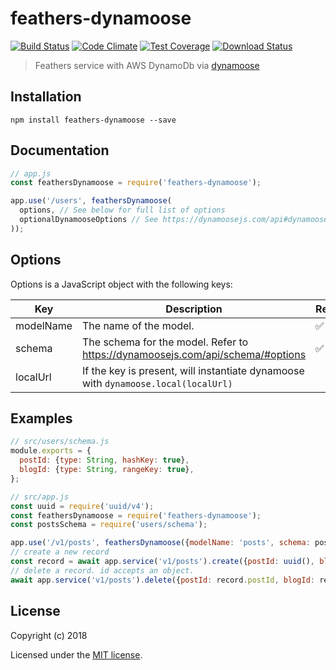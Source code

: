 # feathers-dynamoose

[![Build Status](https://travis-ci.org/dployhub/feathers-dynamoose.png?branch=master)](https://travis-ci.org/dployhub/feathers-dynamoose)
[![Code Climate](https://codeclimate.com/github/dployhub/feathers-dynamoose/badges/gpa.svg)](https://codeclimate.com/github/dployhub/feathers-dynamoose)
[![Test Coverage](https://codeclimate.com/github/dployhub/feathers-dynamoose/badges/coverage.svg)](https://codeclimate.com/github/dployhub/feathers-dynamoose/coverage)
[![Download Status](https://img.shields.io/npm/dm/feathers-dynamoose.svg?style=flat-square)](https://www.npmjs.com/package/feathers-dynamoose)

> Feathers service with AWS DynamoDb via [dynamoose](https://dynamoosejs.com/)

## Installation

```
npm install feathers-dynamoose --save
```

## Documentation

```js
// app.js
const feathersDynamoose = require('feathers-dynamoose');

app.use('/users', feathersDynamoose(
  options, // See below for full list of options
  optionalDynamooseOptions // See https://dynamoosejs.com/api#dynamoosemodelname-schema-options
));
```

## Options

Options is a JavaScript object with the following keys:

| Key       | Description                                                                        | Required |
|-----------|------------------------------------------------------------------------------------|----------|
| modelName | The name of the model.                                                             | ✅|
| schema    | The schema for the model. Refer to https://dynamoosejs.com/api/schema/#options     | ✅|
| localUrl  | If the key is present, will instantiate dynamoose with `dynamoose.local(localUrl)` | |

## Examples

```js
// src/users/schema.js
module.exports = {
  postId: {type: String, hashKey: true},
  blogId: {type: String, rangeKey: true},
};

// src/app.js
const uuid = require('uuid/v4');
const feathersDynamoose = require('feathers-dynamoose');
const postsSchema = require('users/schema');

app.use('/v1/posts', feathersDynamoose({modelName: 'posts', schema: postsSchema}));
// create a new record
const record = await app.service('v1/posts').create({postId: uuid(), blogId: uuid()});
// delete a record. id accepts an object.
await app.service('v1/posts').delete({postId: record.postId, blogId: record.blogId});
```

## License

Copyright (c) 2018

Licensed under the [MIT license](LICENSE).
